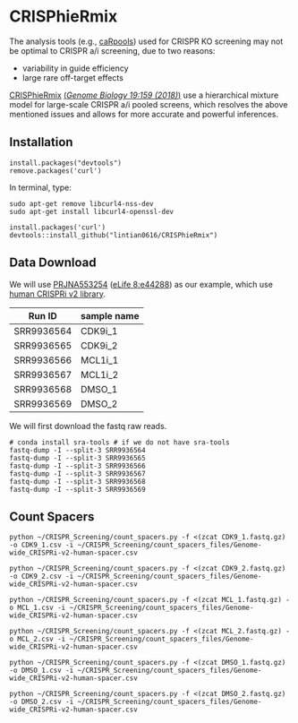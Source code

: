 CRISPhieRmix
============

The analysis tools (e.g., [caRpools](https://cran.r-project.org/web/packages/caRpools/vignettes/CaRpools.html)) used for CRISPR KO screening may not be optimal to CRISPR a/i screening, due to two reasons:

* variability in guide efficiency
* large rare off-target effects

[CRISPhieRmix](https://github.com/timydaley/CRISPhieRmix) [(*Genome Biology 19:159 (2018)*)](https://genomebiology.biomedcentral.com/articles/10.1186/s13059-018-1538-6) use a hierarchical mixture model for large-scale CRISPR a/i pooled screens, which resolves the above mentioned issues and allows for more accurate and powerful inferences.

## Installation

```{r}
install.packages("devtools")
remove.packages('curl')
```

In terminal, type:

```
sudo apt-get remove libcurl4-nss-dev
sudo apt-get install libcurl4-openssl-dev
```

```{r}
install.packages('curl')
devtools::install_github("lintian0616/CRISPhieRmix")
```

## Data Download

We will use [PRJNA553254](https://www.ncbi.nlm.nih.gov/bioproject/PRJNA553254) ([eLife 8:e44288](https://elifesciences.org/articles/44288)) as our example, which use [human CRISPRi v2 library]().

|   Run ID   |sample name|
|------------|-----------|
| SRR9936564 |  CDK9i_1  |
| SRR9936565 |  CDK9i_2  |
| SRR9936566 |  MCL1i_1  |
| SRR9936567 |  MCL1i_2  |
| SRR9936568 |   DMSO_1  |
| SRR9936569 |   DMSO_2  |

We will first download the fastq raw reads.

```
# conda install sra-tools # if we do not have sra-tools
fastq-dump -I --split-3 SRR9936564
fastq-dump -I --split-3 SRR9936565
fastq-dump -I --split-3 SRR9936566
fastq-dump -I --split-3 SRR9936567
fastq-dump -I --split-3 SRR9936568
fastq-dump -I --split-3 SRR9936569
```

## Count Spacers

```
python ~/CRISPR_Screening/count_spacers.py -f <(zcat CDK9_1.fastq.gz) -o CDK9_1.csv -i ~/CRISPR_Screening/count_spacers_files/Genome-wide_CRISPRi-v2-human-spacer.csv

python ~/CRISPR_Screening/count_spacers.py -f <(zcat CDK9_2.fastq.gz) -o CDK9_2.csv -i ~/CRISPR_Screening/count_spacers_files/Genome-wide_CRISPRi-v2-human-spacer.csv

python ~/CRISPR_Screening/count_spacers.py -f <(zcat MCL_1.fastq.gz) -o MCL_1.csv -i ~/CRISPR_Screening/count_spacers_files/Genome-wide_CRISPRi-v2-human-spacer.csv

python ~/CRISPR_Screening/count_spacers.py -f <(zcat MCL_2.fastq.gz) -o MCL_2.csv -i ~/CRISPR_Screening/count_spacers_files/Genome-wide_CRISPRi-v2-human-spacer.csv

python ~/CRISPR_Screening/count_spacers.py -f <(zcat DMSO_1.fastq.gz) -o DMSO_1.csv -i ~/CRISPR_Screening/count_spacers_files/Genome-wide_CRISPRi-v2-human-spacer.csv

python ~/CRISPR_Screening/count_spacers.py -f <(zcat DMSO_2.fastq.gz) -o DMSO_2.csv -i ~/CRISPR_Screening/count_spacers_files/Genome-wide_CRISPRi-v2-human-spacer.csv
```